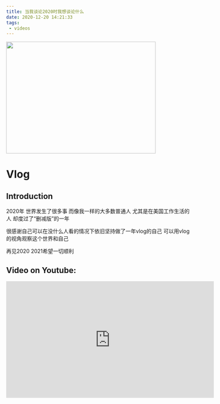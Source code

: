 ```yaml
---
title: 当我谈论2020时我想谈论什么
date: 2020-12-20 14:21:33
tags: 
 - videos
---
```


<img src="https://personal-bucket-prod.s3-us-west-2.amazonaws.com/videos/2020.jpg" width = "403" height = "302"/>

<!-- more -->
# Vlog
## Introduction
2020年 世界发生了很多事
而像我一样的大多数普通人 尤其是在美国工作生活的人
却度过了“删减版”的一年

很感谢自己可以在没什么人看的情况下依旧坚持做了一年vlog的自己
可以用vlog的视角观察这个世界和自己

再见2020
2021希望一切顺利

## Video on Youtube:
<iframe width="560" height="315" src="https://www.youtube.com/embed/U1cXm8r8554" frameborder="0" allow="accelerometer; autoplay; clipboard-write; encrypted-media; gyroscope; picture-in-picture" allowfullscreen></iframe>
